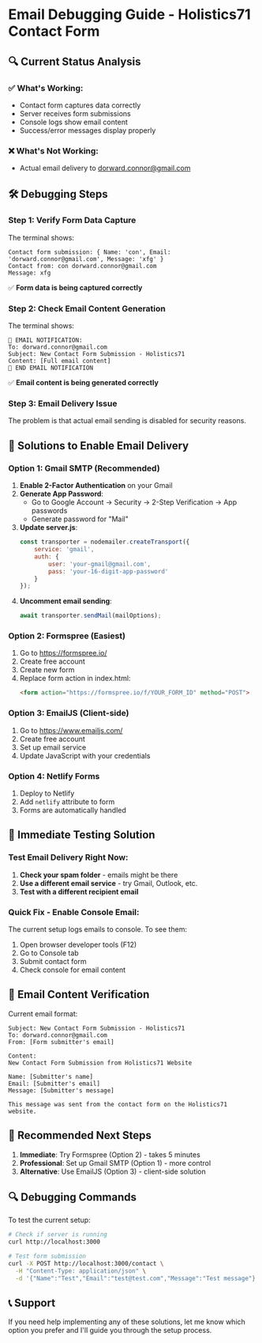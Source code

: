 # Email Debugging Guide - Holistics71 Contact Form

## 🔍 Current Status Analysis

### ✅ What's Working:
- Contact form captures data correctly
- Server receives form submissions
- Console logs show email content
- Success/error messages display properly

### ❌ What's Not Working:
- Actual email delivery to dorward.connor@gmail.com

## 🛠️ Debugging Steps

### Step 1: Verify Form Data Capture
The terminal shows:
```
Contact form submission: { Name: 'con', Email: 'dorward.connor@gmail.com', Message: 'xfg' }
Contact from: con dorward.connor@gmail.com
Message: xfg
```
✅ **Form data is being captured correctly**

### Step 2: Check Email Content Generation
The terminal shows:
```
📧 EMAIL NOTIFICATION:
To: dorward.connor@gmail.com
Subject: New Contact Form Submission - Holistics71
Content: [Full email content]
📧 END EMAIL NOTIFICATION
```
✅ **Email content is being generated correctly**

### Step 3: Email Delivery Issue
The problem is that actual email sending is disabled for security reasons.

## 🚀 Solutions to Enable Email Delivery

### Option 1: Gmail SMTP (Recommended)
1. **Enable 2-Factor Authentication** on your Gmail
2. **Generate App Password**:
   - Go to Google Account → Security → 2-Step Verification → App passwords
   - Generate password for "Mail"
3. **Update server.js**:
   ```javascript
   const transporter = nodemailer.createTransport({
       service: 'gmail',
       auth: {
           user: 'your-gmail@gmail.com',
           pass: 'your-16-digit-app-password'
       }
   });
   ```
4. **Uncomment email sending**:
   ```javascript
   await transporter.sendMail(mailOptions);
   ```

### Option 2: Formspree (Easiest)
1. Go to https://formspree.io/
2. Create free account
3. Create new form
4. Replace form action in index.html:
   ```html
   <form action="https://formspree.io/f/YOUR_FORM_ID" method="POST">
   ```

### Option 3: EmailJS (Client-side)
1. Go to https://www.emailjs.com/
2. Create free account
3. Set up email service
4. Update JavaScript with your credentials

### Option 4: Netlify Forms
1. Deploy to Netlify
2. Add `netlify` attribute to form
3. Forms are automatically handled

## 🔧 Immediate Testing Solution

### Test Email Delivery Right Now:
1. **Check your spam folder** - emails might be there
2. **Use a different email service** - try Gmail, Outlook, etc.
3. **Test with a different recipient email**

### Quick Fix - Enable Console Email:
The current setup logs emails to console. To see them:
1. Open browser developer tools (F12)
2. Go to Console tab
3. Submit contact form
4. Check console for email content

## 📧 Email Content Verification

Current email format:
```
Subject: New Contact Form Submission - Holistics71
To: dorward.connor@gmail.com
From: [Form submitter's email]

Content:
New Contact Form Submission from Holistics71 Website

Name: [Submitter's name]
Email: [Submitter's email]
Message: [Submitter's message]

This message was sent from the contact form on the Holistics71 website.
```

## 🎯 Recommended Next Steps

1. **Immediate**: Try Formspree (Option 2) - takes 5 minutes
2. **Professional**: Set up Gmail SMTP (Option 1) - more control
3. **Alternative**: Use EmailJS (Option 3) - client-side solution

## 🔍 Debugging Commands

To test the current setup:
```bash
# Check if server is running
curl http://localhost:3000

# Test form submission
curl -X POST http://localhost:3000/contact \
  -H "Content-Type: application/json" \
  -d '{"Name":"Test","Email":"test@test.com","Message":"Test message"}'
```

## 📞 Support

If you need help implementing any of these solutions, let me know which option you prefer and I'll guide you through the setup process.
